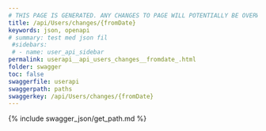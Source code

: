 ```yaml
---
# THIS PAGE IS GENERATED. ANY CHANGES TO PAGE WILL POTENTIALLY BE OVERWRITTEN.
title: /api/Users/changes/{fromDate}
keywords: json, openapi
# summary: test med json fil
 #sidebars: 
 # - name: user_api_sidebar
permalink: userapi__api_users_changes__fromdate_.html
folder: swagger
toc: false
swaggerfile: userapi
swaggerpath: paths
swaggerkey: /api/Users/changes/{fromDate}
---
```

{% include swagger_json/get_path.md %}
